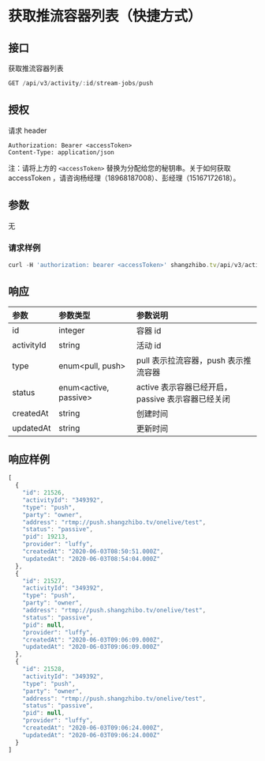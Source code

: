 # 获取推流容器列表（快捷方式）

## 接口

获取推流容器列表

```javascript
GET /api/v3/activity/:id/stream-jobs/push
```

## 授权

请求 header

```http
Authorization: Bearer <accessToken>
Content-Type: application/json
```

注：请将上方的 `<accessToken>` 替换为分配给您的秘钥串。关于如何获取 accessToken ，请咨询杨经理（18968187008）、彭经理（15167172618）。

## 参数

无

### 请求样例

```javascript
curl -H 'authorization: bearer <accessToken>' shangzhibo.tv/api/v3/activity/8930091/stream-jobs/push
```

## 响应

| 参数 | 参数类型 | 参数说明 |
| :--- | :--- | :--- |
| id | integer | 容器 id |
| activityId | string | 活动 id |
| type | enum&lt;pull, push&gt; | pull 表示拉流容器，push 表示推流容器 |
| status | enum&lt;active, passive&gt; | active 表示容器已经开启，passive 表示容器已经关闭 |
| createdAt | string | 创建时间 |
| updatedAt | string | 更新时间 |

## 响应样例

```javascript
[
  {
    "id": 21526,
    "activityId": "349392",
    "type": "push",
    "party": "owner",
    "address": "rtmp://push.shangzhibo.tv/onelive/test",
    "status": "passive",
    "pid": 19213,
    "provider": "luffy",
    "createdAt": "2020-06-03T08:50:51.000Z",
    "updatedAt": "2020-06-03T08:54:04.000Z"
  },
  {
    "id": 21527,
    "activityId": "349392",
    "type": "push",
    "party": "owner",
    "address": "rtmp://push.shangzhibo.tv/onelive/test",
    "status": "passive",
    "pid": null,
    "provider": "luffy",
    "createdAt": "2020-06-03T09:06:09.000Z",
    "updatedAt": "2020-06-03T09:06:09.000Z"
  },
  {
    "id": 21528,
    "activityId": "349392",
    "type": "push",
    "party": "owner",
    "address": "rtmp://push.shangzhibo.tv/onelive/test",
    "status": "passive",
    "pid": null,
    "provider": "luffy",
    "createdAt": "2020-06-03T09:06:24.000Z",
    "updatedAt": "2020-06-03T09:06:24.000Z"
  }
]
```

